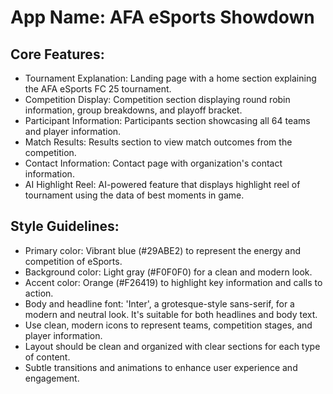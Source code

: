 # **App Name**: AFA eSports Showdown

## Core Features:

- Tournament Explanation: Landing page with a home section explaining the AFA eSports FC 25 tournament.
- Competition Display: Competition section displaying round robin information, group breakdowns, and playoff bracket.
- Participant Information: Participants section showcasing all 64 teams and player information.
- Match Results: Results section to view match outcomes from the competition.
- Contact Information: Contact page with organization's contact information.
- AI Highlight Reel: AI-powered feature that displays highlight reel of tournament using the data of best moments in game.

## Style Guidelines:

- Primary color: Vibrant blue (#29ABE2) to represent the energy and competition of eSports.
- Background color: Light gray (#F0F0F0) for a clean and modern look.
- Accent color: Orange (#F26419) to highlight key information and calls to action.
- Body and headline font: 'Inter', a grotesque-style sans-serif, for a modern and neutral look. It's suitable for both headlines and body text.
- Use clean, modern icons to represent teams, competition stages, and player information.
- Layout should be clean and organized with clear sections for each type of content.
- Subtle transitions and animations to enhance user experience and engagement.